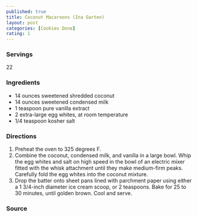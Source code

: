 ```yaml
---
published: true
title: Coconut Macaroons (Ina Garten)
layout: post
categories: [Cookies Done]
rating: 1
---
```

### Servings
22

### Ingredients
- 14 ounces sweetened shredded coconut
- 14 ounces sweetened condensed milk
- 1 teaspoon pure vanilla extract
- 2 extra-large egg whites, at room temperature
- 1/4 teaspoon kosher salt

### Directions
1. Preheat the oven to 325 degrees F.
2. Combine the coconut, condensed milk, and vanilla in a large bowl. Whip the egg whites and salt on high speed in the bowl of an electric mixer fitted with the whisk attachment until they make medium-firm peaks. Carefully fold the egg whites into the coconut mixture.
3. Drop the batter onto sheet pans lined with parchment paper using either a 1 3/4-inch diameter ice cream scoop, or 2 teaspoons. Bake for 25 to 30 minutes, until golden brown. Cool and serve.

### Source

